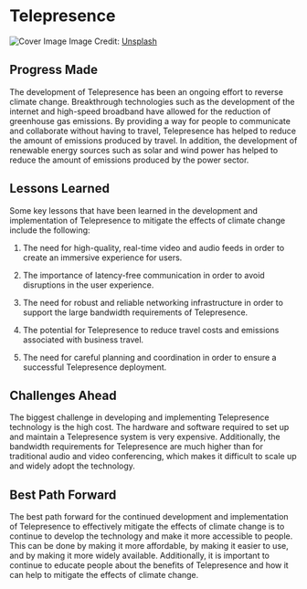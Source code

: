 # Telepresence

![Cover Image]()
Image Credit: [Unsplash]()

## Progress Made

The development of Telepresence has been an ongoing effort to reverse climate change. Breakthrough technologies such as the development of the internet and high-speed broadband have allowed for the reduction of greenhouse gas emissions. By providing a way for people to communicate and collaborate without having to travel, Telepresence has helped to reduce the amount of emissions produced by travel. In addition, the development of renewable energy sources such as solar and wind power has helped to reduce the amount of emissions produced by the power sector.

## Lessons Learned

Some key lessons that have been learned in the development and implementation of Telepresence to mitigate the effects of climate change include the following:

1. The need for high-quality, real-time video and audio feeds in order to create an immersive experience for users.

2. The importance of latency-free communication in order to avoid disruptions in the user experience.

3. The need for robust and reliable networking infrastructure in order to support the large bandwidth requirements of Telepresence.

4. The potential for Telepresence to reduce travel costs and emissions associated with business travel.

5. The need for careful planning and coordination in order to ensure a successful Telepresence deployment.

## Challenges Ahead

The biggest challenge in developing and implementing Telepresence technology is the high cost. The hardware and software required to set up and maintain a Telepresence system is very expensive. Additionally, the bandwidth requirements for Telepresence are much higher than for traditional audio and video conferencing, which makes it difficult to scale up and widely adopt the technology.

## Best Path Forward

The best path forward for the continued development and implementation of Telepresence to effectively mitigate the effects of climate change is to continue to develop the technology and make it more accessible to people. This can be done by making it more affordable, by making it easier to use, and by making it more widely available. Additionally, it is important to continue to educate people about the benefits of Telepresence and how it can help to mitigate the effects of climate change.
